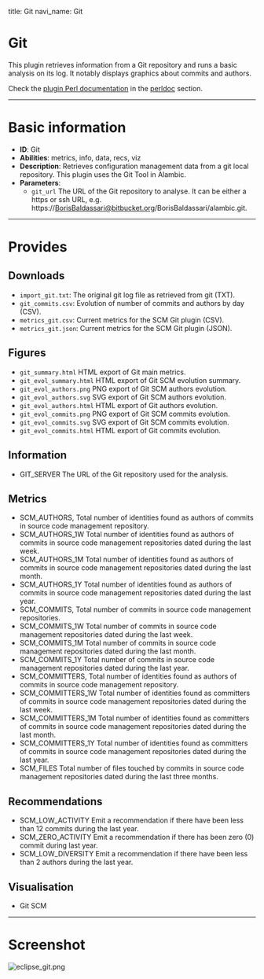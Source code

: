 title: Git
navi_name: Git

# Git

This plugin retrieves information from a Git repository and runs a basic analysis on its log. It notably displays graphics about commits and authors.

Check the [plugin Perl documentation](/perldoc/Alambic/Plugins/Git.pm.html) in the [perldoc](/perldoc/index.html) section.

-----

# Basic information

* **ID**: Git
* **Abilities**: metrics, info, data, recs, viz
* **Description**:
  Retrieves configuration management data from a git local repository. This plugin uses the Git Tool in Alambic.
* **Parameters**:
  * `git_url` The URL of the Git repository to analyse. It can be either a https or ssh URL, e.g. https://BorisBaldassari@bitbucket.org/BorisBaldassari/alambic.git.

-----

# Provides

## Downloads

* `import_git.txt`: The original git log file as retrieved from git (TXT).
* `git_commits.csv`: Evolution of number of commits and authors by day (CSV).
* `metrics_git.csv`: Current metrics for the SCM Git plugin (CSV).
* `metrics_git.json`: Current metrics for the SCM Git plugin (JSON).

## Figures

* `git_summary.html`
  HTML export of Git main metrics.
* `git_evol_summary.html`
  HTML export of Git SCM evolution summary.
* `git_evol_authors.png`
  PNG export of Git SCM authors evolution.
* `git_evol_authors.svg`
  SVG export of Git SCM authors evolution.
* `git_evol_authors.html`
  HTML export of Git authors evolution.
* `git_evol_commits.png`
  PNG export of Git SCM commits evolution.
* `git_evol_commits.svg`
  SVG export of Git SCM commits evolution.
* `git_evol_commits.html`
  HTML export of Git commits evolution.

## Information

* GIT_SERVER
  The URL of the Git repository used for the analysis.

## Metrics

* SCM_AUTHORS,
  Total number of identities found as authors of commits in source code management repository.
* SCM_AUTHORS_1W
  Total number of identities found as authors of commits in source code management repositories dated during the last week.
* SCM_AUTHORS_1M
  Total number of identities found as authors of commits in source code management repositories dated during the last month.
* SCM_AUTHORS_1Y
  Total number of identities found as authors of commits in source code management repositories dated during the last year.
* SCM_COMMITS,
  Total number of commits in source code management repositories.
* SCM_COMMITS_1W
  Total number of commits in source code management repositories dated during the last week.
* SCM_COMMITS_1M
  Total number of commits in source code management repositories dated during the last month.
* SCM_COMMITS_1Y
  Total number of commits in source code management repositories dated during the last year.
* SCM_COMMITTERS,
  Total number of identities found as authors of commits in source code management repository.
* SCM_COMMITTERS_1W
  Total number of identities found as committers of commits in source code management repositories dated during the last week.
* SCM_COMMITTERS_1M
  Total number of identities found as committers of commits in source code management repositories dated during the last month.
* SCM_COMMITTERS_1Y
  Total number of identities found as committers of commits in source code management repositories dated during the last year.
* SCM_FILES
  Total number of files touched by commits in source code management repositories dated during the last three months.

## Recommendations

* SCM_LOW_ACTIVITY
  Emit a recommendation if there have been less than 12 commits during the last year.
* SCM_ZERO_ACTIVITY
  Emit a recommendation if there has been zero (0) commit during last year.
* SCM_LOW_DIVERSITY
  Emit a recommendation if there have been less than 2 authors during the last year.

## Visualisation

* Git SCM


-----

# Screenshot

![eclipse_git.png](/images/git_scm.png)
